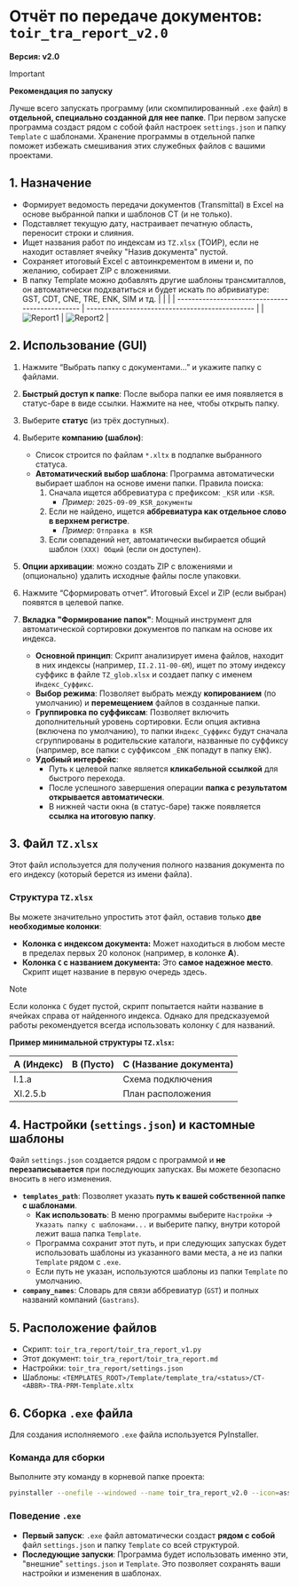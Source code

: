 # Отчёт по передаче документов: `toir_tra_report_v2.0`

**Версия: v2.0**

> [!IMPORTANT]
> **Рекомендация по запуску**
>
> Лучше всего запускать программу (или скомпилированный `.exe` файл) в **отдельной, специально созданной для нее папке**.
> При первом запуске программа создаст рядом с собой файл настроек `settings.json` и папку `Template` с шаблонами. Хранение программы в отдельной папке поможет избежать смешивания этих служебных файлов с вашими проектами.

## 1. Назначение

- Формирует ведомость передачи документов (Transmittal) в Excel на основе выбранной папки и шаблонов CT (и не только).
- Подставляет текущую дату, настраивает печатную область, переносит строки и слияния.
- Ищет названия работ по индексам из `TZ.xlsx` (ТОИР), если не находит оставляет ячейку "Назив документа" пустой.
- Сохраняет итоговый Excel с автоинкрементом в имени и, по желанию, собирает ZIP с вложениями.
- ‎В папку Template можно добавлять другие шаблоны трансмиталлов, он автоматически подхватиться и будет искать по абривиатуре: GST,  CDT, CNE, TRE, ENK, SIM и тд.
  |                                                 |                                                 |
  | ----------------------------------------------- | ----------------------------------------------- |
  | ![Report1](assets/image_toir_tra_report_v1_1.png) | ![Report2](assets/image_toir_tra_report_v1_2.png) |

## 2. Использование (GUI)

1. Нажмите “Выбрать папку с документами…” и укажите папку с файлами.
2. **Быстрый доступ к папке**: После выбора папки ее имя появляется в статус-баре в виде ссылки. Нажмите на нее, чтобы открыть папку.
3. Выберите **статус** (из трёх доступных).
4. Выберите **компанию (шаблон)**:

   - Список строится по файлам `*.xltx` в подпапке выбранного статуса.
   - **Автоматический выбор шаблона**: Программа автоматически выбирает шаблон на основе имени папки. Правила поиска:
     1. Сначала ищется аббревиатура с префиксом: `_KSR` или `-KSR`.
        - *Пример:* `2025-09-09_KSR_документы`
     2. Если не найдено, ищется **аббревиатура как отдельное слово в верхнем регистре**.
        - *Пример:* `Отправка в KSR`
     3. Если совпадений нет, автоматически выбирается общий шаблон `(XXX) Общий` (если он доступен).
5. **Опции архивации**: можно создать ZIP с вложениями и (опционально) удалить исходные файлы после упаковки.
6. Нажмите “Сформировать отчет”. Итоговый Excel и ZIP (если выбран) появятся в целевой папке.
7. **Вкладка "Формирование папок"**: Мощный инструмент для автоматической сортировки документов по папкам на основе их индекса.

   - **Основной принцип**: Скрипт анализирует имена файлов, находит в них индексы (например, `II.2.11-00-6M`), ищет по этому индексу суффикс в файле `TZ_glob.xlsx` и создает папку с именем `Индекс_Суффикс`.
   - **Выбор режима**: Позволяет выбрать между **копированием** (по умолчанию) и **перемещением** файлов в созданные папки.
   - **Группировка по суффиксам**: Позволяет включить дополнительный уровень сортировки. Если опция активна (включена по умолчанию), то папки `Индекс_Суффикс` будут сначала сгруппированы в родительские каталоги, названные по суффиксу (например, все папки с суффиксом `_ENK` попадут в папку `ENK`).
   - **Удобный интерфейс**:
     - Путь к целевой папке является **кликабельной ссылкой** для быстрого перехода.
     - После успешного завершения операции **папка с результатом открывается автоматически**.
     - В нижней части окна (в статус-баре) также появляется **ссылка на итоговую папку**.

## 3. Файл `TZ.xlsx`

Этот файл используется для получения полного названия документа по его индексу (который берется из имени файла).

### Структура `TZ.xlsx`

Вы можете значительно упростить этот файл, оставив только **две необходимые колонки**:

- **Колонка с индексом документа:** Может находиться в любом месте в пределах первых 20 колонок (например, в колонке **A**).
- **Колонка `C` с названием документа:** Это **самое надежное место**. Скрипт ищет название в первую очередь здесь.

> [!NOTE]
> Если колонка `C` будет пустой, скрипт попытается найти название в ячейках справа от найденного индекса. Однако для предсказуемой работы рекомендуется всегда использовать колонку `C` для названий.

**Пример минимальной структуры `TZ.xlsx`:**

| A (Индекс) | B (Пусто) | C (Название документа) |
| :--------------- | :------------- | :-------------------------------------- |
| I.1.a            |                | Схема подключения       |
| XI.2.5.b         |                | План расположения       |

## 4. Настройки (`settings.json`) и кастомные шаблоны

Файл `settings.json` создается рядом с программой и **не перезаписывается** при последующих запусках. Вы можете безопасно вносить в него изменения.

- **`templates_path`**: Позволяет указать **путь к вашей собственной папке с шаблонами**.
  - **Как использовать**: В меню программы выберите `Настройки` -> `Указать папку с шаблонами...` и выберите папку, внутри которой лежит ваша папка `Template`.
  - Программа сохранит этот путь, и при следующих запусках будет использовать шаблоны из указанного вами места, а не из папки `Template` рядом с `.exe`.
  - Если путь не указан, используются шаблоны из папки `Template` по умолчанию.
- **`company_names`**: Словарь для связи аббревиатур (`GST`) и полных названий компаний (`Gastrans`).

## 5. Расположение файлов

- Скрипт: `toir_tra_report/toir_tra_report_v1.py`
- Этот документ: `toir_tra_report/toir_tra_report.md`
- Настройки: `toir_tra_report/settings.json`
- Шаблоны: `<TEMPLATES_ROOT>/Template/template_tra/<status>/CT-<ABBR>-TRA-PRM-Template.xltx`

## 6. Сборка `.exe` файла

Для создания исполняемого `.exe` файла используется PyInstaller.

### Команда для сборки

Выполните эту команду в корневой папке проекта:

```bash
pyinstaller --onefile --windowed --name toir_tra_report_v2.0 --icon=assets/icon_toir_tra_report.ico --add-data "Template;Template" toir_tra_report_v1.py
```

### Поведение `.exe`

- **Первый запуск**: `.exe` файл автоматически создаст **рядом с собой** файл `settings.json` и папку `Template` со всей структурой.
- **Последующие запуски**: Программа будет использовать именно эти, "внешние" `settings.json` и `Template`. Это позволяет сохранять ваши настройки и изменения в шаблонах.
